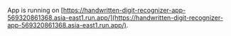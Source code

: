 App is running on [https://handwritten-digit-recognizer-app-569320861368.asia-east1.run.app/](https://handwritten-digit-recognizer-app-569320861368.asia-east1.run.app/).

